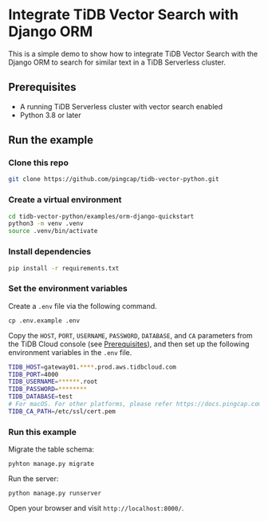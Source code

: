 # Integrate TiDB Vector Search with Django ORM

This is a simple demo to show how to integrate TiDB Vector Search with the Django ORM to search for similar text in a TiDB Serverless cluster.

## Prerequisites

- A running TiDB Serverless cluster with vector search enabled
- Python 3.8 or later

## Run the example

### Clone this repo

```bash
git clone https://github.com/pingcap/tidb-vector-python.git
```

### Create a virtual environment

```bash
cd tidb-vector-python/examples/orm-django-quickstart
python3 -m venv .venv
source .venv/bin/activate
```

### Install dependencies

```bash
pip install -r requirements.txt
```

### Set the environment variables

Create a `.env` file via the following command.

```shell
cp .env.example .env
```

Copy the `HOST`, `PORT`, `USERNAME`, `PASSWORD`, `DATABASE`, and `CA` parameters from the TiDB Cloud console (see [Prerequisites](../README.md#prerequisites)), and then set up the following environment variables in the `.env` file.

```bash
TIDB_HOST=gateway01.****.prod.aws.tidbcloud.com
TIDB_PORT=4000
TIDB_USERNAME=******.root
TIDB_PASSWORD=********
TIDB_DATABASE=test
# For macOS. For other platforms, please refer https://docs.pingcap.com/tidbcloud/secure-connections-to-serverless-clusters#root-certificate-default-path .
TIDB_CA_PATH=/etc/ssl/cert.pem
```

### Run this example

Migrate the table schema:

```shell
pyhton manage.py migrate
```

Run the server:

```shell
python manage.py runserver
```

Open your browser and visit `http://localhost:8000/`.
